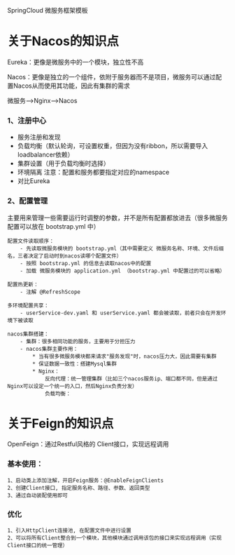 SpringCloud
微服务框架模板


# 关于Nacos的知识点

Eureka：更像是微服务中的一个模块，独立性不高

Nacos：更像是独立的一个组件，依附于服务器而不是项目，微服务可以通过配置Nacos从而使用其功能，因此有集群的需求 

微服务-->Nginx-->Nacos

### 1、注册中心
- 服务注册和发现
- 负载均衡（默认轮询，可设置权重，但因为没有ribbon，所以需要导入loadbalancer依赖）
- 集群设置（用于负载均衡时选择）
- 环境隔离
注意：配置和服务都要指定对应的namespace
- 对比Eureka

### 2、配置管理
主要用来管理一些需要运行时调整的参数，并不是所有配置都放进去（很多微服务配置可以放在 bootstrap.yml 中）

    配置文件读取顺序：
        - 先读取微服务模块的 bootstrap.yml（其中需要定义 微服务名称、环境、文件后缀名，三者决定了启动时到nacos读哪个配置文件）
        - 按照 bootstrap.yml 的信息去读取nacos中的配置 
        - 加载 微服务模块的 application.yml （bootstrap.yml 中配置过的可以省略）

    配置热更新：
        - 注解 @RefreshScope

    多环境配置共享：
        - userService-dev.yaml 和 userService.yaml 都会被读取，前者只会在开发环境下被读取

    nacos集群搭建：
        - 集群：很多相同功能的服务，主要用于分担压力
        - nacos集群主要作用：
            * 当有很多微服务模块都来请求"服务发现"时，nacos压力大，因此需要有集群
            * 保证数据一致性：搭建Mysql集群
            * Nginx：
                反向代理：统一管理集群（比如三个nacos服务ip、端口都不同，但是通过Nginx可以设定一个统一的入口，然后Nginx负责分发）
                负载均衡：



# 关于Feign的知识点

OpenFeign：通过Restful风格的 Client接口，实现远程调用

### 基本使用：
    1、启动类上添加注解，开启Feign服务：@EnableFeignClients
    2、创建Client接口, 指定服务名称、路径、参数、返回类型
    3、通过自动装配使用即可

### 优化
    1、引入HttpClient连接池, 在配置文件中进行设置
    2、可以将所有Client整合到一个模块，其他模块通过调用该包的接口来实现远程调用（实现Client接口的统一管理）